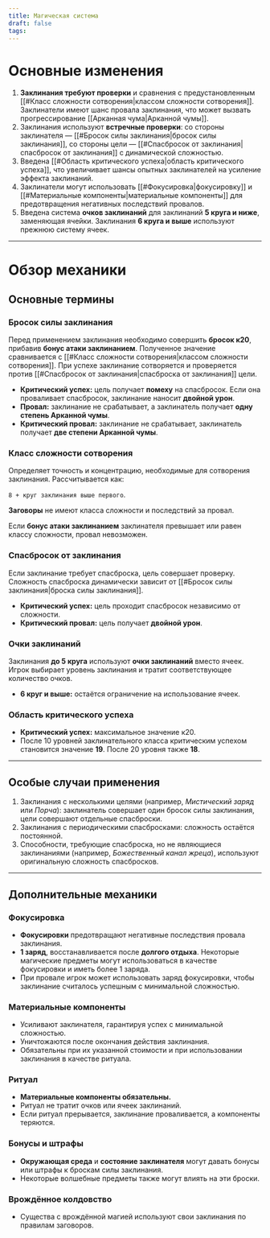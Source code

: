 ```yaml
---
title: Магическая система
draft: false
tags:
---
```

# Основные изменения

1. **Заклинания требуют проверки** и сравнения с предустановленным [[#Класс сложности сотворения|классом сложности сотворения]]. Заклинатели имеют шанс провала заклинания, что может вызвать прогрессирование [[Арканная чума|Арканной чумы]].
2. Заклинания используют **встречные проверки**: со стороны заклинателя — [[#Бросок силы заклинания|бросок силы заклинания]], со стороны цели — [[#Спасбросок от заклинания|спасбросок от заклинания]] с динамической сложностью.
3. Введена [[#Область критического успеха|область критического успеха]], что увеличивает шансы опытных заклинателей на усиление эффекта заклинаний.
4. Заклинатели могут использовать [[#Фокусировка|фокусировку]] и [[#Материальные компоненты|материальные компоненты]] для предотвращения негативных последствий провалов.
5. Введена система **очков заклинаний** для заклинаний **5 круга и ниже**, заменяющая ячейки. Заклинания **6 круга и выше** используют прежнюю систему ячеек.

---

# Обзор механики

## Основные термины

### Бросок силы заклинания

Перед применением заклинания необходимо совершить **бросок к20**, прибавив **бонус атаки заклинанием**. Полученное значение сравнивается с [[#Класс сложности сотворения|классом сложности сотворения]]. При успехе заклинание сотворяется и проверяется против [[#Спасбросок от заклинания|спасброска от заклинания]] цели.

- **Критический успех:** цель получает **помеху** на спасбросок. Если она проваливает спасбросок, заклинание наносит **двойной урон**.
- **Провал:** заклинание не срабатывает, а заклинатель получает **одну степень Арканной чумы**. 
- **Критический провал:** заклинание не срабатывает, заклинатель получает **две степени Арканной чумы**.

### Класс сложности сотворения

Определяет точность и концентрацию, необходимые для сотворения заклинания. Рассчитывается как:

`8 + круг заклинания выше первого`.

**Заговоры** не имеют класса сложности и последствий за провал.

Если **бонус атаки заклинанием** заклинателя превышает или равен классу сложности, провал невозможен.

### Спасбросок от заклинания

Если заклинание требует спасброска, цель совершает проверку. Сложность спасброска динамически зависит от [[#Бросок силы заклинания|броска силы заклинания]].

- **Критический успех:** цель проходит спасбросок независимо от сложности.
- **Критический провал:** цель получает **двойной урон**.

### Очки заклинаний

Заклинания **до 5 круга** используют **очки заклинаний** вместо ячеек. Игрок выбирает уровень заклинания и тратит соответствующее количество очков.

- **6 круг и выше:** остаётся ограничение на использование ячеек.

### Область критического успеха

- **Критический успех:** максимальное значение к20. 
- После 10 уровней заклинательного класса критическим успехом становится значение **19**. После 20 уровня также **18**.

---

## Особые случаи применения

1. Заклинания с несколькими целями (например, *Мистический заряд* или *Порча*): заклинатель совершает один бросок силы заклинания, цели совершают отдельные спасброски.
2. Заклинания с периодическими спасбросками: сложность остаётся постоянной.
3. Способности, требующие спасброска, но не являющиеся заклинаниями (например, *Божественный канал жреца*), используют оригинальную сложность спасбросков.

---

## Дополнительные механики

### Фокусировка

- **Фокусировки** предотвращают негативные последствия провала заклинания.
- **1 заряд**, восстанавливается после **долгого отдыха**. Некоторые магические предметы могут использоваться в качестве фокусировки и иметь более 1 заряда.
- При провале игрок может использовать заряд фокусировки, чтобы заклинание считалось успешным с минимальной сложностью.

### Материальные компоненты

- Усиливают заклинателя, гарантируя успех с минимальной сложностью.
- Уничтожаются после окончания действия заклинания.
- Обязательны при их указанной стоимости и при использовании заклинания в качестве ритуала.

### Ритуал

- **Материальные компоненты обязательны.**
- Ритуал не тратит очков или ячеек заклинаний.
- Если ритуал прерывается, заклинание проваливается, а компоненты теряются.

### Бонусы и штрафы

- **Окружающая среда** и **состояние заклинателя** могут давать бонусы или штрафы к броскам силы заклинания.
- Некоторые волшебные предметы также могут влиять на эти броски.

### Врождённое колдовство

- Существа с врождённой магией используют свои заклинания по правилам заговоров.
